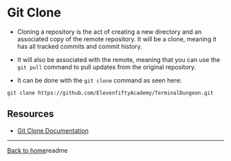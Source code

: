 # Git Clone

- Cloning a repository is the act of creating a new directory and an associated copy of the remote repository. It will be a clone, meaning it has all tracked commits and commit history.

- It will also be associated with the remote, meaning that you can use the `git pull` command to pull updates from the original repository.

- It can be done with the `git clone` command as seen here:
```
git clone https://github.com/ElevenfiftyAcademy/TerminalDungeon.git
```

## Resources

- [Git Clone Documentation](https://git-scm.com/docs/git-clone (Links to an external site.))

---

[Back to home](../.md)readme